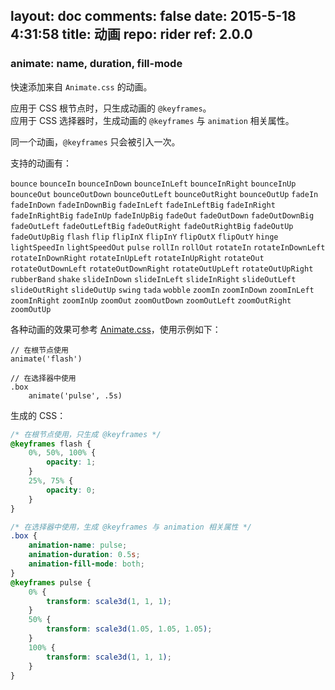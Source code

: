 layout: doc
comments: false
date: 2015-5-18 4:31:58
title: 动画
repo: rider
ref: 2.0.0
---

### animate: name, duration, fill-mode

快速添加来自 `Animate.css` 的动画。

应用于 CSS 根节点时，只生成动画的 `@keyframes`。  
应用于 CSS 选择器时，生成动画的 `@keyframes` 与 `animation` 相关属性。

同一个动画，`@keyframes` 只会被引入一次。

支持的动画有：

`bounce` `bounceIn` `bounceInDown` `bounceInLeft` `bounceInRight`
`bounceInUp` `bounceOut` `bounceOutDown` `bounceOutLeft`
`bounceOutRight` `bounceOutUp` `fadeIn` `fadeInDown` `fadeInDownBig`
`fadeInLeft` `fadeInLeftBig` `fadeInRight` `fadeInRightBig`
`fadeInUp` `fadeInUpBig` `fadeOut` `fadeOutDown` `fadeOutDownBig`
`fadeOutLeft` `fadeOutLeftBig` `fadeOutRight` `fadeOutRightBig`
`fadeOutUp` `fadeOutUpBig` `flash` `flip` `flipInX` `flipInY`
`flipOutX` `flipOutY` `hinge` `lightSpeedIn` `lightSpeedOut` `pulse`
`rollIn` `rollOut` `rotateIn` `rotateInDownLeft` `rotateInDownRight`
`rotateInUpLeft` `rotateInUpRight` `rotateOut` `rotateOutDownLeft`
`rotateOutDownRight` `rotateOutUpLeft` `rotateOutUpRight`
`rubberBand` `shake` `slideInDown` `slideInLeft` `slideInRight`
`slideOutLeft` `slideOutRight` `slideOutUp` `swing` `tada` `wobble`
`zoomIn` `zoomInDown` `zoomInLeft` `zoomInRight` `zoomInUp` `zoomOut`
`zoomOutDown` `zoomOutLeft` `zoomOutRight` `zoomOutUp`

各种动画的效果可参考 [Animate.css](http://daneden.github.io/animate.css/)，使用示例如下：

```stylus
// 在根节点使用
animate('flash')

// 在选择器中使用
.box
    animate('pulse', .5s)
```

生成的 CSS：

```css
/* 在根节点使用，只生成 @keyframes */
@keyframes flash {
    0%, 50%, 100% {
        opacity: 1;
    }
    25%, 75% {
        opacity: 0;
    }
}

/* 在选择器中使用，生成 @keyframes 与 animation 相关属性 */
.box {
    animation-name: pulse;
    animation-duration: 0.5s;
    animation-fill-mode: both;
}
@keyframes pulse {
    0% {
        transform: scale3d(1, 1, 1);
    }
    50% {
        transform: scale3d(1.05, 1.05, 1.05);
    }
    100% {
        transform: scale3d(1, 1, 1);
    }
}
```